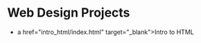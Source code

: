 # Web Design Projects 

<ul><li>a href="intro_html/index.html" target="_blank">Intro to HTML</li></ul>

